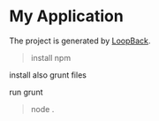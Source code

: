 # My Application

The project is generated by [LoopBack](http://loopback.io).

>install npm

install also grunt files

run grunt 

>node .
